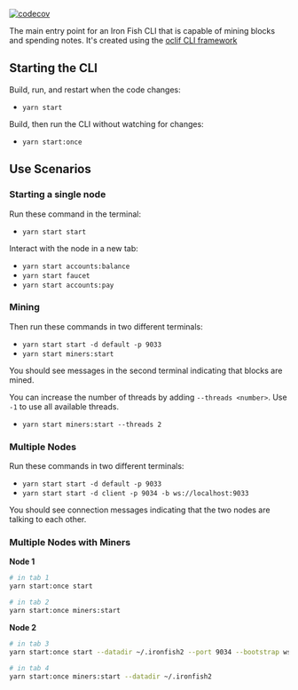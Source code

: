 [![codecov](https://codecov.io/gh/iron-fish/ironfish/branch/master/graph/badge.svg?token=PCSVEVEW5V&flag=ironfish-cli)](https://codecov.io/gh/iron-fish/ironfish)

The main entry point for an Iron Fish CLI that is capable of mining blocks and spending notes. It's created using the [oclif CLI framework](https://oclif.io)

## Starting the CLI

Build, run, and restart when the code changes:

- `yarn start`

Build, then run the CLI without watching for changes:

- `yarn start:once`

## Use Scenarios

### Starting a single node
Run these command in the terminal:

- `yarn start start`

Interact with the node in a new tab:
- `yarn start accounts:balance`
- `yarn start faucet`
- `yarn start accounts:pay`

### Mining
Then run these commands in two different terminals:

- `yarn start start -d default -p 9033`
- `yarn start miners:start`

You should see messages in the second terminal indicating that blocks are mined.

You can increase the number of threads by adding `--threads <number>`. Use `-1` to use all available threads.

- `yarn start miners:start --threads 2`

### Multiple Nodes

Run these commands in two different terminals:

- `yarn start start -d default -p 9033`
- `yarn start start -d client -p 9034 -b ws://localhost:9033`

You should see connection messages indicating that the two nodes are talking to each other.

### Multiple Nodes with Miners

**Node 1**
```bash
# in tab 1
yarn start:once start

# in tab 2
yarn start:once miners:start
```

**Node 2**
```bash
# in tab 3
yarn start:once start --datadir ~/.ironfish2 --port 9034 --bootstrap ws://localhost:9033

# in tab 4
yarn start:once miners:start --datadir ~/.ironfish2
```
